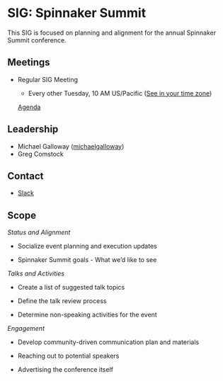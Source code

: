 # SIG: Spinnaker Summit

This SIG is focused on planning and alignment for the annual Spinnaker Summit conference. 

## Meetings

* Regular SIG Meeting
  * Every other Tuesday, 10 AM US/Pacific ([See in your time zone](https://www.thetimezoneconverter.com/?t=11am&tz=San%20Francisco))

  [Agenda](https://docs.google.com/document/d/1Z65IHImNlJbYq3XvVgnWtijhWj3iUlMGG5uQudjhTe4/edit)

## Leadership

* Michael Galloway ([michaelgalloway](https://github.com/michaelgalloway))
* Greg Comstock

## Contact

* [Slack](http://spinnakerteam.slack.com/messages/spinnakersummit)

## Scope

*Status and Alignment*

* Socialize event planning and execution updates

* Spinnaker Summit goals - What we’d like to see

*Talks and Activities*

* Create a list of suggested talk topics

* Define the talk review process

* Determine non-speaking activities for the event

*Engagement*

* Develop community-driven communication plan and materials

* Reaching out to potential speakers

* Advertising the conference itself


